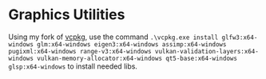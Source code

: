 # Graphics Utilities

Using my fork of [vcpkg](https://github.com/johannes-braun/vcpkg), use the command `.\vcpkg.exe install glfw3:x64-windows glm:x64-windows eigen3:x64-windows assimp:x64-windows pugixml:x64-windows range-v3:x64-windows vulkan-validation-layers:x64-windows vulkan-memory-allocator:x64-windows qt5-base:x64-windows glsp:x64-windows` to install needed libs.